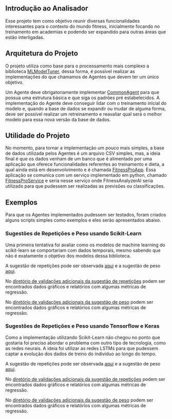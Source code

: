 ## Introdução ao Analisador

Esse projeto tem como objetivo reunir diversas funcionalidades interessantes para o contexto do mundo
fitness, inicialmente focando no treinamento em academias e podendo ser expandido para outras áreas que
estão interligadas.

## Arquitetura do Projeto

O projeto utiliza como base para o processamento mais complexo a biblioteca [MLModelTuner](https://github.com/nikolasluiz123/MLModelTuner),
dessa forma, é possível realizar as implementações do que chamamos de Agentes que devem ter um único objetivo.

Um Agente deve obrigatoriamente implementar [CommonAgent](https://github.com/nikolasluiz123/FitnessAnalyzerAI/blob/master/analyze/common/common_agent.py#L4) para que possua uma estrutura básica e que siga
os padrões pré estabelecidos. A implementação do Agente deve conseguir lidar com o treinamento inicial do modelo e,
quando a base de dados se expandir ou mudar de alguma forma, deve ser possível realizar um retreinamento e
reavaliar qual será o melhor modelo para essa nova versão da base de dados.

## Utilidade do Projeto

No momento, para tornar a implementação um pouco mais simples, a base de dados utilizada pelos Agentes é
um arquivo CSV simples, mas, a ideia final é que os dados venham de um banco que é alimentado por uma aplicação
que oferece funcionalidades referentes ao treinamento e dieta, a qual ainda está em desenvolvimento e é
chamada [FitnessProApp](https://github.com/nikolasluiz123/FitnessProApp). Essa aplicação se comunica com um
serviço implementado em python, chamado [FitnessProService](https://github.com/nikolasluiz123/FitnessProService) e seria
nesse serviço onde FitnessAnalyzerAI seria utilizado para que pudessem ser realizadas as previsões ou classificações.

## Exemplos

Para que os Agentes implementados pudessem ser testados, foram criados alguns scripts simples como exemplos e
eles serão apresentados abaixo.

### Sugestões de Repetições e Peso usando Scikit-Learn

Uma primeira tentativa foi avaliar como os modelos de machine learning do scikit-learn se comportariam
com dados temporais, mesmo sabendo que não é exatamente o objetivo dos modelos dessa biblioteca.

A sugestão de repetições pode ser observada [aqui](https://github.com/nikolasluiz123/FitnessAnalyzerAI/blob/master/examples/scikit_learn/repetition_sugestor/example_repetitions_suggestor.py) e a sugestão de peso [aqui](https://github.com/nikolasluiz123/FitnessAnalyzerAI/blob/master/examples/scikit_learn/weight_suggestor/example_weight_suggestor.py). 

No [diretório de validações adicionais da sugestão de repetições](https://github.com/nikolasluiz123/FitnessAnalyzerAI/tree/master/examples/scikit_learn/repetition_sugestor/additional_validations) podem ser encontrados dados gráficos e relatórios com algumas métricas de regressão.

No [diretório de validações adicionais da sugestão de peso](https://github.com/nikolasluiz123/FitnessAnalyzerAI/tree/master/examples/scikit_learn/weight_suggestor/additional_validations) podem ser encontrados dados gráficos e relatórios com algumas métricas de regressão.

### Sugestões de Repetições e Peso usando Tensorflow e Keras

Como a implementação utilizando Scikit-Learn não chegou no ponto que gostaria foi preciso abordar o problema
com outro tipo de tecnologia, como as redes neurais. A ideia foi utilizar as redes LSTMs para que pudessem captar
a evolução dos dados de treino do indivíduo ao longo do tempo.

A sugestão de repetições pode ser observada [aqui](https://github.com/nikolasluiz123/FitnessAnalyzerAI/tree/master/examples/keras/repetition_sugestor/example_repetition_suggestor.py) e a sugestão de peso [aqui](https://github.com/nikolasluiz123/FitnessAnalyzerAI/tree/master/examples/keras/weight_suggestor/example_weight_suggestor.py). 

No [diretório de validações adicionais da sugestão de repetições](https://github.com/nikolasluiz123/FitnessAnalyzerAI/tree/master/examples/keras/repetition_sugestor/additional_validations) podem ser encontrados dados gráficos e relatórios com algumas métricas de regressão.

No [diretório de validações adicionais da sugestão de peso](https://github.com/nikolasluiz123/FitnessAnalyzerAI/tree/master/examples/keras/weight_suggestor/additional_validations) podem ser encontrados dados gráficos e relatórios com algumas métricas de regressão.

